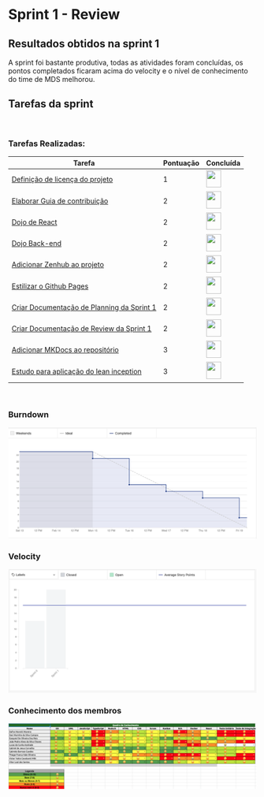 # Sprint 1 - Review 

## Resultados obtidos na sprint 1

A sprint foi bastante produtiva, todas as atividades foram concluídas, os pontos completados ficaram acima do velocity e o nível de conhecimento do time de MDS 
melhorou.

## Tarefas da sprint
<br>

### Tarefas Realizadas:

|Tarefa|Pontuação|Concluída|
|--|--|--|
|[Definição de licença do projeto](https://github.com/fga-eps-mds/2020-2-SiGeD/issues/3)|1|<image src="https://i.pinimg.com/originals/21/3d/c0/213dc0ed0a2e69d1978c75bfbcff903a.png" width=30 height=35>|
|[Elaborar Guia de contribuição](https://github.com/fga-eps-mds/2020-2-SiGeD/issues/7)|2|<image src="https://i.pinimg.com/originals/21/3d/c0/213dc0ed0a2e69d1978c75bfbcff903a.png" width=30 height=35>|
|[Dojo de React](https://github.com/fga-eps-mds/2020-2-SiGeD/issues/8)|2|<image src="https://i.pinimg.com/originals/21/3d/c0/213dc0ed0a2e69d1978c75bfbcff903a.png" width=30 height=35>|
|[Dojo Back-end](https://github.com/fga-eps-mds/2020-2-SiGeD/issues/11)|2|<image src="https://i.pinimg.com/originals/21/3d/c0/213dc0ed0a2e69d1978c75bfbcff903a.png" width=30 height=35>|
|[Adicionar Zenhub ao projeto](https://github.com/fga-eps-mds/2020-2-SiGeD/issues/9)|2|<image src="https://i.pinimg.com/originals/21/3d/c0/213dc0ed0a2e69d1978c75bfbcff903a.png" width=30 height=35>|
|[Estilizar o Github Pages](https://github.com/fga-eps-mds/2020-2-SiGeD/issues/22)|2|<image src="https://i.pinimg.com/originals/21/3d/c0/213dc0ed0a2e69d1978c75bfbcff903a.png" width=30 height=35>|
|[Criar Documentação de Planning da Sprint 1](https://github.com/fga-eps-mds/2020-2-SiGeD/issues/19)|2|<image src="https://i.pinimg.com/originals/21/3d/c0/213dc0ed0a2e69d1978c75bfbcff903a.png" width=30 height=35>|
|[Criar Documentação de Review da Sprint 1](https://github.com/fga-eps-mds/2020-2-SiGeD/issues/15)|2|<image src="https://i.pinimg.com/originals/21/3d/c0/213dc0ed0a2e69d1978c75bfbcff903a.png" width=30 height=35>|
|[Adicionar MKDocs ao repositório](https://github.com/fga-eps-mds/2020-2-SiGeD/issues/10)|3|<image src="https://i.pinimg.com/originals/21/3d/c0/213dc0ed0a2e69d1978c75bfbcff903a.png" width=30 height=35>|
|[Estudo para aplicação do lean inception](https://github.com/fga-eps-mds/2020-2-SiGeD/issues/13)|3|<image src="https://i.pinimg.com/originals/21/3d/c0/213dc0ed0a2e69d1978c75bfbcff903a.png" width=30 height=35>|

<br>

### Burndown
 ![imagem](burndown.png)

### Velocity
 ![imagem](velocity.png)

### Conhecimento dos membros
  ![imagem](conhecimento.png)
 